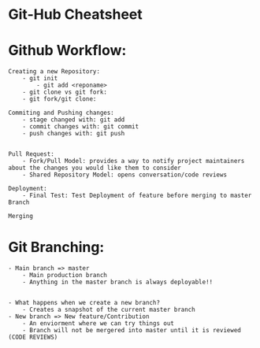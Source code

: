 # Git-Hub Cheatsheet



# Github Workflow:
    Creating a new Repository: 
        - git init 
            - git add <reponame>
        - git clone vs git fork:
        - git fork/git clone:
    
    Commiting and Pushing changes:
        - stage changed with: git add
        - commit changes with: git commit
        - push changes with: git push 


    Pull Request:
        - Fork/Pull Model: provides a way to notify project maintainers about the changes you would like them to consider
        - Shared Repository Model: opens conversation/code reviews

    Deployment: 
        - Final Test: Test Deployment of feature before merging to master Branch

    Merging 


# Git Branching:
    - Main branch => master 
        - Main production branch
        - Anything in the master branch is always deployable!!


    - What happens when we create a new branch? 
        - Creates a snapshot of the current master branch
    - New branch => New feature/Contribution
        - An enviorment where we can try things out
        - Branch will not be mergered into master until it is reviewed (CODE REVIEWS)

